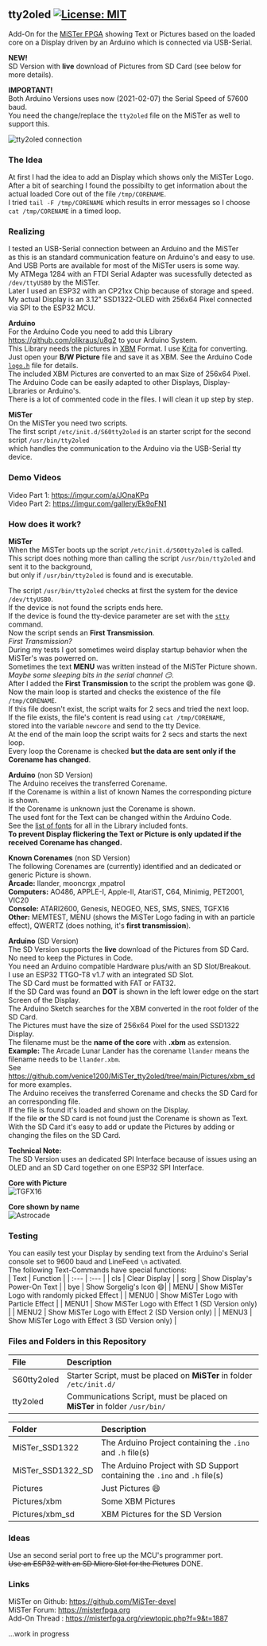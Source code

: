 ## tty2oled [![License: MIT](https://img.shields.io/badge/License-MIT-yellow.svg)](https://opensource.org/licenses/MIT)
Add-On for the [MiSTer FPGA](https://github.com/MiSTer-devel) showing Text or Pictures based on the loaded core on a Display driven by an Arduino which is connected via USB-Serial.  
  
**NEW!**  
SD Version with **live** download of Pictures from SD Card (see below for more details).  
  
**IMPORTANT!**  
Both Arduino Versions uses now (2021-02-07) the Serial Speed of 57600 baud.  
You need the change/replace the `tty2oled` file on the MiSTer as well to support this.  
  
![tty2oled connection](https://github.com/venice1200/MiSTer_tty2oled/blob/main/Pictures/OLED_Connection.jpg?raw=true)
  
### The Idea
At first I had the idea to add an Display which shows only the MiSTer Logo.  
After a bit of searching I found the possibilty to get information about the actual loaded Core out of the file `/tmp/CORENAME`.  
I tried `tail -F /tmp/CORENAME` which results in error messages so I choose `cat /tmp/CORENAME` in a timed loop.  
  
### Realizing
I tested an USB-Serial connection between an Arduino and the MiSTer  
as this is an standard communication feature on Arduino's and easy to use.  
And USB Ports are available for most of the MiSTer users is some way.  
My ATMega 1284 with an FTDI Serial Adapter was sucessfully detected as `/dev/ttyUSB0` by the MiSTer.  
Later I used an ESP32 with an CP21xx Chip because of storage and speed.  
My actual Display is an 3.12" SSD1322-OLED with 256x64 Pixel connected via SPI to the ESP32 MCU.  
  
**Arduino**  
For the Arduino Code you need to add this Library https://github.com/olikraus/u8g2 to your Arduino System.  
This Library needs the pictures in [XBM](https://en.wikipedia.org/wiki/X_BitMap) Format. I use [Krita](https://krita.org/) for converting.  
Just open your **B/W Picture** file and save it as XBM. See the Arduino Code [`logo.h`](https://github.com/venice1200/MiSTer_tty2oled/blob/main/MiSTer_SSD1322/logo.h) file for details.  
The included XBM Pictures are converted to an max Size of 256x64 Pixel.  
The Arduino Code can be easily adapted to other Displays, Display-Libraries or Arduino's.  
There is a lot of commented code in the files. I will clean it up step by step.  

**MiSTer**  
On the MiSTer you need two scripts.  
The first script `/etc/init.d/S60tty2oled` is an starter script for the second script `/usr/bin/tty2oled`  
which handles the communication to the Arduino via the USB-Serial tty device.  
  
### Demo Videos
Video Part 1: https://imgur.com/a/JOnaKPq  
Video Part 2: https://imgur.com/gallery/Ek9oFN1  
  
### How does it work?
**MiSTer**  
When the MiSTer boots up the script `/etc/init.d/S60tty2oled` is called.  
This script does nothing more than calling the script `/usr/bin/tty2oled` and sent it to the background,  
but only if `/usr/bin/tty2oled` is found and is executable.
  
The script `/usr/bin/tty2oled` checks at first the system for the device `/dev/ttyUSB0`.  
If the device is not found the scripts ends here.  
If the device is found the tty-device parameter are set with the [`stty`](https://man7.org/linux/man-pages/man1/stty.1.html) command.  
Now the script sends an **First Transmission**.  
*First Transmission?*  
During my tests I got sometimes weird display startup behavior when the MiSTer's was powerred on.  
Sometimes the text **MENU** was written instead of the MiSTer Picture shown.  
*Maybe some sleeping bits in the serial channel :smirk:*.  
After I added the **First Transmission** to the script the problem was gone :smile:.  
Now the main loop is started and checks the existence of the file `/tmp/CORENAME`.  
If this file doesn't exist, the script waits for 2 secs and tried the next loop.  
If the file exists, the file's content is read using `cat /tmp/CORENAME`,  
stored into the variable `newcore` and send to the tty Device.  
At the end of the main loop the script waits for 2 secs and starts the next loop.  
Every loop the Corename is checked **but the data are sent only if the Corename has changed**.  
  
**Arduino** (non SD Version)  
The Arduino receives the transferred Corename.  
If the Corename is within a list of known Names the corresponding picture is shown.  
If the Corename is unknown just the Corename is shown.  
The used font for the Text can be changed within the Arduino Code.  
See the [list of fonts](https://github.com/olikraus/u8g2/wiki/fntlistall) for all in the Library included fonts.  
**To prevent Display flickering the Text or Picture is only updated if the received Corename has changed.**  

**Known Corenames** (non SD Version)  
The following Corenames are (currently) identified and an dedicated or generic Picture is shown.  
**Arcade:** llander, mooncrgx ,mpatrol  
**Computers:** AO486, APPLE-I, Apple-II, AtariST, C64, Minimig, PET2001, VIC20  
**Console:** ATARI2600, Genesis, NEOGEO, NES, SMS, SNES, TGFX16  
**Other:** MEMTEST, MENU (shows the MiSTer Logo fading in with an particle effect), QWERTZ (does nothing, it's **first transmission**).  
  
**Arduino** (SD Version)  
The SD Version supports the **live** download of the Pictures from SD Card. No need to keep the Pictures in Code.  
You need an Arduino compatible Hardware plus/with an SD Slot/Breakout.  
I use an ESP32 TTGO-T8 v1.7 with an integrated SD Slot.  
The SD Card must be formatted with FAT or FAT32.  
If the SD Card was found an **DOT** is shown in the left lower edge on the start Screen of the Display.  
The Arduino Sketch searches for the XBM converted in the root folder of the SD Card.  
The Pictures must have the size of 256x64 Pixel for the used SSD1322 Display.  
The filename must be the **name of the core** with **.xbm** as extension.  
**Example:** The Arcade Lunar Lander has the corename `llander` means the filename needs to be `llander.xbm`.  
See https://github.com/venice1200/MiSTer_tty2oled/tree/main/Pictures/xbm_sd for more examples.  
The Arduino receives the transferred Corename and checks the SD Card for an corresponding file.  
If the file is found it's loaded and shown on the Display.  
If the file **or** the SD card is not found just the Corename is shown as Text.  
With the SD Card it's easy to add or update the Pictures by adding or changing the files on the SD Card.  

**Technical Note:**  
The SD Version uses an dedicated SPI Interface because of issues using an OLED and an SD Card together on one ESP32 SPI Interface.  
  
**Core with Picture**  
![TGFX16](https://github.com/venice1200/MiSTer_tty2oled/blob/main/Pictures/TGFX16.jpg?raw=true)

**Core shown by name**  
![Astrocade](https://github.com/venice1200/MiSTer_tty2oled/blob/main/Pictures/Astrocade.jpg?raw=true)


### Testing
You can easily test your Display by sending text from the Arduino's Serial console set to 9600 baud and LineFeed `\n` activated.  
The following Text-Commands have special functions:  
| Text | Function |
| :--- | :--- |
| cls | Clear Display |
| sorg | Show Display's Power-On Text |
| bye | Show Sorgelig's Icon :smile:|
| MENU | Show MiSTer Logo with randomly picked Effect |
| MENU0 | Show MiSTer Logo with Particle Effect |
| MENU1 | Show MiSTer Logo with Effect 1 (SD Version only) |
| MENU2 | Show MiSTer Logo with Effect 2 (SD Version only) |
| MENU3 | Show MiSTer Logo with Effect 3 (SD Version only) |

  
### Files and Folders in this Repository
| File | Description |
| :--- | :--- |
| S60tty2oled | Starter Script, must be placed on **MiSTer** in folder `/etc/init.d/`  |
| tty2oled | Communications Script, must be placed on **MiSTer** in folder `/usr/bin/` |

| Folder | Description |
| :--- | :--- |
| MiSTer_SSD1322 | The Arduino Project containing the `.ino` and `.h` file(s) |
| MiSTer_SSD1322_SD | The Arduino Project with SD Support containing the `.ino` and `.h` file(s) |
| Pictures | Just Pictures :smile: |
| Pictures/xbm | Some XBM Pictures |
| Pictures/xbm_sd | XBM Pictures for the SD Version |


### Ideas
Use an second serial port to free up the MCU's programmer port.  
~~Use an ESP32 with an SD Micro Slot for the Pictures~~ DONE.  
  
### Links
MiSTer on Github: https://github.com/MiSTer-devel  
MiSTer Forum: https://misterfpga.org  
Add-On Thread : https://misterfpga.org/viewtopic.php?f=9&t=1887  
  
...work in progress  
  
